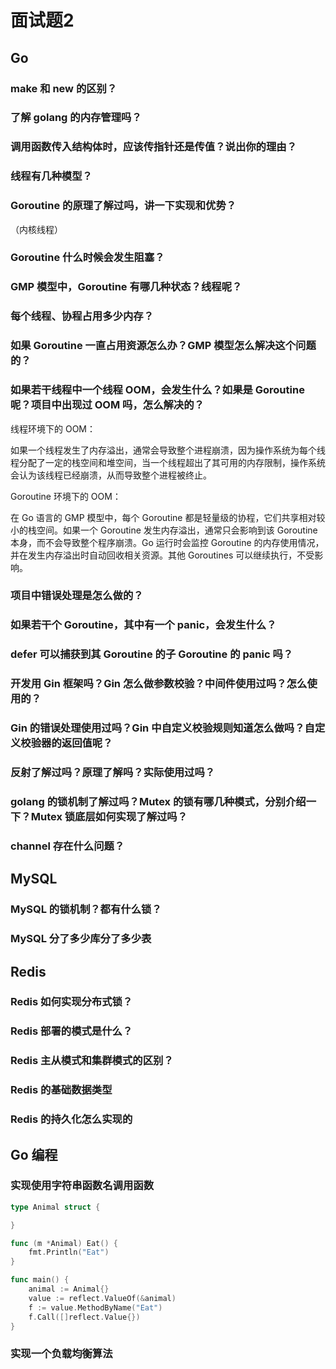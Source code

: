 # 面试题2

## Go

### make 和 new 的区别？



### 了解 golang 的内存管理吗？



### 调用函数传入结构体时，应该传指针还是传值？说出你的理由？



### 线程有几种模型？



### Goroutine 的原理了解过吗，讲一下实现和优势？

（内核线程）

### Goroutine 什么时候会发生阻塞？


### GMP 模型中，Goroutine 有哪几种状态？线程呢？



### 每个线程、协程占用多少内存？



### 如果 Goroutine 一直占用资源怎么办？GMP 模型怎么解决这个问题的？



### 如果若干线程中一个线程 OOM，会发生什么？如果是 Goroutine 呢？项目中出现过 OOM 吗，怎么解决的？

线程环境下的 OOM：

如果一个线程发生了内存溢出，通常会导致整个进程崩溃，因为操作系统为每个线程分配了一定的栈空间和堆空间，当一个线程超出了其可用的内存限制，操作系统会认为该线程已经崩溃，从而导致整个进程被终止。

Goroutine 环境下的 OOM：

在 Go 语言的 GMP 模型中，每个 Goroutine 都是轻量级的协程，它们共享相对较小的栈空间。如果一个 Goroutine 发生内存溢出，通常只会影响到该 Goroutine 本身，而不会导致整个程序崩溃。Go 运行时会监控 Goroutine 的内存使用情况，并在发生内存溢出时自动回收相关资源。其他 Goroutines 可以继续执行，不受影响。

### 项目中错误处理是怎么做的？



### 如果若干个 Goroutine，其中有一个 panic，会发生什么？



### defer 可以捕获到其 Goroutine 的子 Goroutine 的 panic 吗？



### 开发用 Gin 框架吗？Gin 怎么做参数校验？中间件使用过吗？怎么使用的？



### Gin 的错误处理使用过吗？Gin 中自定义校验规则知道怎么做吗？自定义校验器的返回值呢？



### 反射了解过吗？原理了解吗？实际使用过吗？



### golang 的锁机制了解过吗？Mutex 的锁有哪几种模式，分别介绍一下？Mutex 锁底层如何实现了解过吗？



### channel 存在什么问题？



## MySQL

### MySQL 的锁机制？都有什么锁？

### MySQL 分了多少库分了多少表

## Redis

### Redis 如何实现分布式锁？

### Redis 部署的模式是什么？

### Redis 主从模式和集群模式的区别？

### Redis 的基础数据类型

### Redis 的持久化怎么实现的

## Go 编程

### 实现使用字符串函数名调用函数

```go
type Animal struct {

}

func (m *Animal) Eat() {
	fmt.Println("Eat")
}

func main() {
	animal := Animal{}
	value := reflect.ValueOf(&animal)
	f := value.MethodByName("Eat")
	f.Call([]reflect.Value{})
}

```

### 实现一个负载均衡算法



